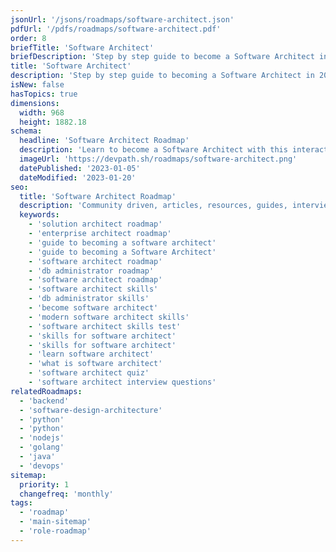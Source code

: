 ```yaml
---
jsonUrl: '/jsons/roadmaps/software-architect.json'
pdfUrl: '/pdfs/roadmaps/software-architect.pdf'
order: 8
briefTitle: 'Software Architect'
briefDescription: 'Step by step guide to become a Software Architect in 2023'
title: 'Software Architect'
description: 'Step by step guide to becoming a Software Architect in 2023'
isNew: false
hasTopics: true
dimensions:
  width: 968
  height: 1882.18
schema:
  headline: 'Software Architect Roadmap'
  description: 'Learn to become a Software Architect with this interactive step by step guide in 2023. We also have resources and short descriptions attached to the roadmap items so you can get everything you want to learn in one place.'
  imageUrl: 'https://devpath.sh/roadmaps/software-architect.png'
  datePublished: '2023-01-05'
  dateModified: '2023-01-20'
seo:
  title: 'Software Architect Roadmap'
  description: 'Community driven, articles, resources, guides, interview questions, quizzes for DevOps. Learn to become a modern DevOps engineer by following the steps, skills, resources and guides listed in this roadmap.'
  keywords:
    - 'solution architect roadmap'
    - 'enterprise architect roadmap'
    - 'guide to becoming a software architect'
    - 'guide to becoming a Software Architect'
    - 'software architect roadmap'
    - 'db administrator roadmap'
    - 'software architect roadmap'
    - 'software architect skills'
    - 'db administrator skills'
    - 'become software architect'
    - 'modern software architect skills'
    - 'software architect skills test'
    - 'skills for software architect'
    - 'skills for software architect'
    - 'learn software architect'
    - 'what is software architect'
    - 'software architect quiz'
    - 'software architect interview questions'
relatedRoadmaps:
  - 'backend'
  - 'software-design-architecture'
  - 'python'
  - 'python'
  - 'nodejs'
  - 'golang'
  - 'java'
  - 'devops'
sitemap:
  priority: 1
  changefreq: 'monthly'
tags:
  - 'roadmap'
  - 'main-sitemap'
  - 'role-roadmap'
---
```

